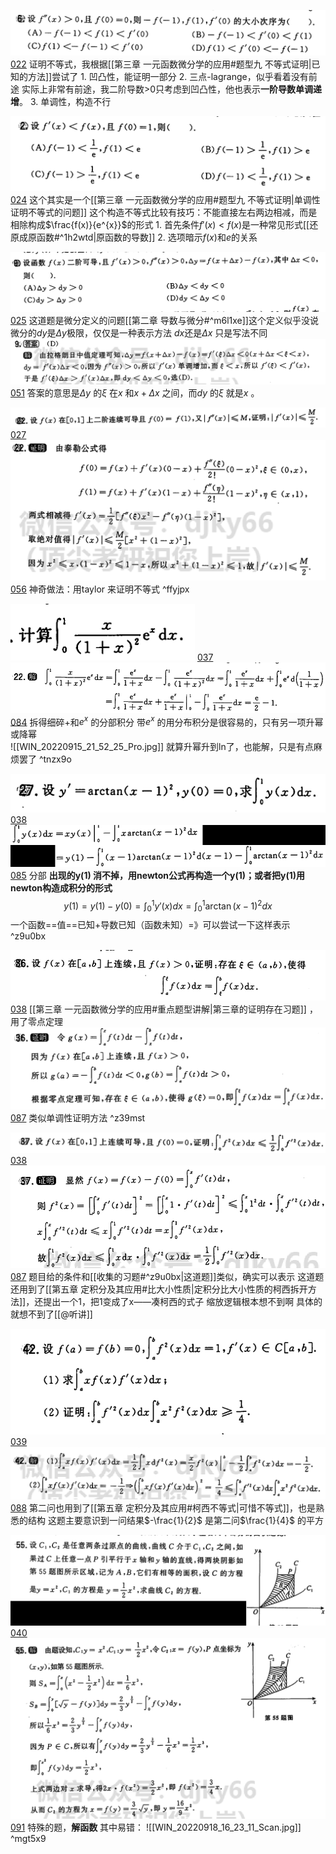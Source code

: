 ![](Attachment/20220825210419.png)
	[022](bookxnotepro://opennote/?nb={512382f5-a3a5-4617-b335-e716d4b5f10c}&book=7c79fd0abca65e43b34474f815f9e7ce&page=21&x=222&y=572&id=100&uuid=540f6a5c6872a686262089ed73ed65e8)
	证明不等式，我根据[[第三章 一元函数微分学的应用#题型九 不等式证明|已知的方法]]尝试了
	1. 凹凸性，能证明一部分
	2. 三点-lagrange，似乎看着没有前途
		实际上非常有前途，我二阶导数>0只考虑到凹凸性，他也表示**一阶导数单调递增**。
	3. 单调性，构造不行

![](Attachment/20220827172134.png)
	[024](bookxnotepro://opennote/?nb={512382f5-a3a5-4617-b335-e716d4b5f10c}&book=7c79fd0abca65e43b34474f815f9e7ce&page=23&x=214&y=186&id=127&uuid=76019a25c09e8d07ff82940a3fe58059)
	这个其实是一个[[第三章 一元函数微分学的应用#题型九 不等式证明|单调性证明不等式的问题]]
	这个构造不等式比较有技巧：不能直接左右两边相减，而是相除构成$\frac{f(x)}{e^{x}}$的形式
	1. 首先条件$f'(x)<f(x)$是一种常见形式[[还原成原函数#^1h2wtd|原函数的导数]]
	2. 选项暗示$f(x)$和$e$的关系

![](Attachment/20220827194433.png)
	[025](bookxnotepro://opennote/?nb={512382f5-a3a5-4617-b335-e716d4b5f10c}&book=7c79fd0abca65e43b34474f815f9e7ce&page=24&x=241&y=130&id=132&uuid=f6d33b96dc5984201f851f7117acda10)
	这道题是微分定义的问题[[第二章 导数与微分#^m6l1xe]]这个定义似乎没说微分的$dy$是$\Delta y$极限，仅仅是一种表示方法
	$d x$还是$\Delta x$ 只是写法不同
	![](Attachment/20220827195117.png)
	[051](bookxnotepro://opennote/?nb={512382f5-a3a5-4617-b335-e716d4b5f10c}&book=b58fa85d19ce1d4b81c4b85dda1d104f&page=50&x=244&y=284&id=133&uuid=f07fbc15c79fa96a05054578c9262f85)
	答案的意思是$\Delta y$ 的$\xi$ 在$x$ 和$x+\Delta x$  之间，而$dy$ 的$\xi$ 就是$x$  。

![](Attachment/20220827212750.png)
	[027](bookxnotepro://opennote/?nb={512382f5-a3a5-4617-b335-e716d4b5f10c}&book=7c79fd0abca65e43b34474f815f9e7ce&page=26&x=241&y=354&id=140&uuid=7a7622d2213b70440b2f0b6111fafeb8)
	![](Attachment/20220827212843.png)
	[056](bookxnotepro://opennote/?nb={512382f5-a3a5-4617-b335-e716d4b5f10c}&book=b58fa85d19ce1d4b81c4b85dda1d104f&page=55&x=233&y=262&id=141&uuid=2df35f27a6e4be67d022589520dd2bde)
	神奇做法：用taylor 来证明不等式
	 ^ffyjpx

![](Attachment/20220915215028.png)
	[037](bookxnotepro://opennote/?nb={512382f5-a3a5-4617-b335-e716d4b5f10c}&book=7c79fd0abca65e43b34474f815f9e7ce&page=36&x=104&y=652&id=463&uuid=313f268a1966154dac6258d402f84565)
	![](Attachment/20220915215036.png)
	[084](bookxnotepro://opennote/?nb={512382f5-a3a5-4617-b335-e716d4b5f10c}&book=b58fa85d19ce1d4b81c4b85dda1d104f&page=83&x=241&y=601&id=464&uuid=a2800222caaf903019e7103ce0e3361c)
	拆得细碎+和$e^x$ 的分部积分
	带$e^x$ 的用分布积分是很容易的，只有另一项升幂或降幂	
	![[WIN_20220915_21_52_25_Pro.jpg]]
	就算升幂升到ln了，也能解，只是有点麻烦罢了
	 ^tnzx9o

![](Attachment/20220916123306.png)
	[038](bookxnotepro://opennote/?nb={512382f5-a3a5-4617-b335-e716d4b5f10c}&book=7c79fd0abca65e43b34474f815f9e7ce&page=37&x=164&y=184&id=466&uuid=9e42af88d60e32a6e0ca16792332fe71)
	![](Attachment/20220916123318.png)
	[085](bookxnotepro://opennote/?nb={512382f5-a3a5-4617-b335-e716d4b5f10c}&book=b58fa85d19ce1d4b81c4b85dda1d104f&page=84&x=244&y=421&id=468&uuid=34f1b007a9f43edd9c746ca9971a1c14)
	分部
	**出现的y(1) 消不掉，用newton公式再构造一个y(1)；或者把y(1)用newton构造成积分的形式**
	$$y(1)=y(1)-y(0)=\int ^{1}_{0} y'(x)dx=\int^{1}_{0} \arctan{(x-1)^{2}}dx$$
	一个函数==值==已知+导数已知（函数未知）=》可以尝试一下这样表示
	 ^z9u0bx

![](Attachment/20220916210338.png)
	[038](bookxnotepro://opennote/?nb={512382f5-a3a5-4617-b335-e716d4b5f10c}&book=7c79fd0abca65e43b34474f815f9e7ce&page=37&x=217&y=469&id=481&uuid=ad5b54845549399756400862b6f059b0)
	[[第三章 一元函数微分学的应用#重点题型讲解|第三章的证明存在习题]] ，用了零点定理
	![](Attachment/20220916212348.png)
	[087](bookxnotepro://opennote/?nb={512382f5-a3a5-4617-b335-e716d4b5f10c}&book=b58fa85d19ce1d4b81c4b85dda1d104f&page=86&x=211&y=118&id=482&uuid=1c6f3313ad8e2afd6f1b7e2686b19e19)
	类似单调性证明方法
	 ^z39mst

![](Attachment/20220916214331.png)
	[038](bookxnotepro://opennote/?nb={512382f5-a3a5-4617-b335-e716d4b5f10c}&book=7c79fd0abca65e43b34474f815f9e7ce&page=37&x=229&y=511&id=483&uuid=cd0e3a0e2494d64c9c947b97de532446)
	![](Attachment/20220916214412.png)
	[087](bookxnotepro://opennote/?nb={512382f5-a3a5-4617-b335-e716d4b5f10c}&book=b58fa85d19ce1d4b81c4b85dda1d104f&page=86&x=192&y=224&id=484&uuid=84c18d713881910ac8a28bca7e7d6380)
	题目给的条件和[[收集的习题#^z9u0bx|这道题]]类似，确实可以表示
	这道题还用到了[[第五章 定积分及其应用#比大小性质|定积分比大小性质的柯西拆开方法]]，还提出一个1，把1变成了x——凑柯西的式子
	缩放逻辑根本想不到啊
	具体的就想不到了[[@听讲]]

![](Attachment/20220916222203.png)
	[039](bookxnotepro://opennote/?nb={512382f5-a3a5-4617-b335-e716d4b5f10c}&book=7c79fd0abca65e43b34474f815f9e7ce&page=38&x=166&y=106&id=486&uuid=ace2caaf7c48465a6d6ac21103a5e755)
	![](Attachment/20220916222207.png)
	[088](bookxnotepro://opennote/?nb={512382f5-a3a5-4617-b335-e716d4b5f10c}&book=b58fa85d19ce1d4b81c4b85dda1d104f&page=87&x=244&y=286&id=487&uuid=264568b3cb1b5ada64a731d7be333202)
	第二问也用到了[[第五章 定积分及其应用#柯西不等式|可惜不等式]]，也是熟悉的结构
	这题主要意识到一问结果$-\frac{1}{2}$ 是第二问$\frac{1}{4}$ 的平方

![](Attachment/20220918161531.png)
	[040](bookxnotepro://opennote/?nb={512382f5-a3a5-4617-b335-e716d4b5f10c}&book=7c79fd0abca65e43b34474f815f9e7ce&page=39&x=254&y=167&id=498&uuid=9f1d857ac1e36ae458e0a5088f24533d)
	![](Attachment/20220918161620.png)
	[091](bookxnotepro://opennote/?nb={512382f5-a3a5-4617-b335-e716d4b5f10c}&book=b58fa85d19ce1d4b81c4b85dda1d104f&page=90&x=237&y=187&id=499&uuid=5ad598ca000bc34c389fd7ed3d4bd196)
	特殊的题，**解函数**
	其中易错：
	![[WIN_20220918_16_23_11_Scan.jpg]]
	 ^mgt5x9

